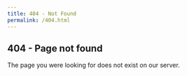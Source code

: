 ```yaml
---
title: 404 - Not Found
permalink: /404.html
---
```

## 404 - Page not found
The page you were looking for does not exist on our server.
